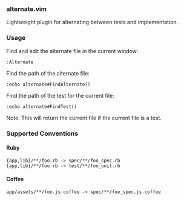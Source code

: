 ### alternate.vim

Lightweight plugin for alternating between tests and implementation.

### Usage

Find and edit the alternate file in the current window:

```
:Alternate
```

Find the path of the alternate file:

```
:echo alternate#FindAlternate()
```

Find the path of the test for the current file:

```
:echo alternate#FindTest()
```

Note: This will return the current file if the current file is a test.

### Supported Conventions

#### Ruby

```
{app,lib}/**/foo.rb -> spec/**/foo_spec.rb
{app,lib}/**/foo.rb -> test/**/foo_unit.rb
```

#### Coffee

```
app/assets/**/foo.js.coffee -> spec/**/foo_spec.js.coffee
```

